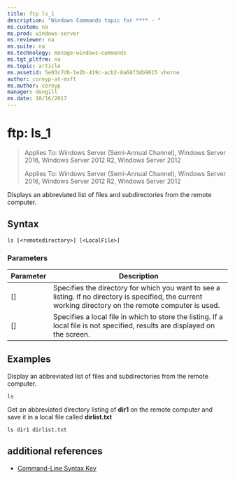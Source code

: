 ```yaml
---
title: ftp ls_1
description: "Windows Commands topic for **** - "
ms.custom: na
ms.prod: windows-server
ms.reviewer: na
ms.suite: na
ms.technology: manage-windows-commands
ms.tgt_pltfrm: na
ms.topic: article
ms.assetid: 5e03c7db-1e2b-419c-acb2-8a68f3db9615 vhorne
author: coreyp-at-msft
ms.author: coreyp
manager: dongill
ms.date: 10/16/2017
---
```

# ftp: ls_1

> Applies To: Windows Server (Semi-Annual Channel), Windows Server 2016, Windows Server 2012 R2, Windows Server 2012
> 
> 
> Applies To: Windows Server (Semi-Annual Channel), Windows Server 2016, Windows Server 2012 R2, Windows Server 2012

Displays an abbreviated list of files and subdirectories from the remote computer.   
## Syntax  
```  
ls [<remotedirectory>] [<LocalFile>]  
```  
### Parameters  

|      Parameter      |                                                                       Description                                                                        |
|---------------------|----------------------------------------------------------------------------------------------------------------------------------------------------------|
| [<remotedirectory>] | Specifies the directory for which you want to see a listing. If no directory is specified, the current working directory on the remote computer is used. |
|    [<LocalFile>]    |               Specifies a local file in which to store the listing. If a local file is not specified, results are displayed on the screen.               |

## <a name="BKMK_Examples"></a>Examples  
Display an abbreviated list of files and subdirectories from the remote computer.  
```  
ls  
```  
Get an abbreviated directory listing of **dir1** on the remote computer and save it in a local file called **dirlist.txt**  
```  
ls dir1 dirlist.txt   
```  
## additional references  
-   [Command-Line Syntax Key](command-line-syntax-key.md)  
